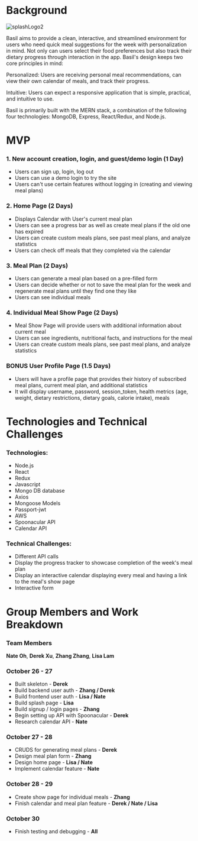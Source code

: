 # Background

![splashLogo2](https://user-images.githubusercontent.com/60491357/97758682-a89d7f80-1abc-11eb-992c-179e86f6a65a.png)

Basil aims to provide a clean, interactive, and streamlined environment for users who need quick meal suggestions for the week with personalization in mind. Not only can users select their food preferences but also track their dietary progress through interaction in the app. Basil's design keeps two core principles in mind:

Personalized: Users are receiving personal meal recommendations, can view their own calendar of meals, and track their progress.

Intuitive: Users can expect a responsive application that is simple, practical, and intuitive to use.

Basil is primarily built with the MERN stack, a combination of the following four technologies: MongoDB, Express, React/Redux, and Node.js.

# MVP
### 1. New account creation, login, and guest/demo login (1 Day)
  + Users can sign up, login, log out
  + Users can use a demo login to try the site
  + Users can't use certain features without logging in (creating and viewing meal plans)
### 2. Home Page (2 Days)
  + Displays Calendar with User's current meal plan
  + Users can see a progress bar as well as create meal plans if the old one has expired
  + Users can create custom meals plans, see past meal plans, and analyze statistics
  + Users can check off meals that they completed via the calendar
### 3. Meal Plan (2 Days)
  + Users can generate a meal plan based on a pre-filled form
  + Users can decide whether or not to save the meal plan for the week and regenerate meal plans until they find one they like
  + Users can see individual meals
### 4. Individual Meal Show Page (2 Days)
  + Meal Show Page will provide users with additional information about current meal
  + Users can see ingredients, nutritional facts, and instructions for the meal
  + Users can create custom meals plans, see past meal plans, and analyze statistics
### BONUS User Profile Page (1.5 Days)
  + Users will have a profile page that provides their history of subscribed meal plans, current meal plan, and additional statistics
  + It will display username, password, session_token, health metrics (age, weight, dietary restrictions, dietary goals, calorie intake), meals

# Technologies and Technical Challenges
  ### Technologies:
 - Node.js
 - React 
 - Redux
 - Javascript
 - Mongo DB database
 - Axios 
 - Mongoose Models
 - Passport-jwt
 - AWS
 - Spoonacular API
 - Calendar API

### Technical Challenges:
- Different API calls
- Display the progress tracker to showcase completion of the week's meal plan
- Display an interactive calendar displaying every meal and having a link to the meal's show page
- Interactive form

# Group Members and Work Breakdown
### Team Members 
**Nate Oh**, **Derek Xu**, **Zhang Zhang**, **Lisa Lam**
### October 26 - 27
* Built skeleton - **Derek**
* Build backend user auth - **Zhang / Derek**
* Build frontend user auth - **Lisa / Nate**
* Build splash page - **Lisa**
* Build signup / login pages - **Zhang**
* Begin setting up API with Spoonacular - **Derek**
* Research calendar API - **Nate**
### October 27 - 28
* CRUDS for generating meal plans - **Derek**
* Design meal plan form - **Zhang**
* Design home page - **Lisa / Nate**
* Implement calendar feature - **Nate**
### October 28 - 29
* Create show page for individual meals - **Zhang**
* Finish calendar and meal plan feature - **Derek / Nate / Lisa**
### October 30
* Finish testing and debugging - **All**
